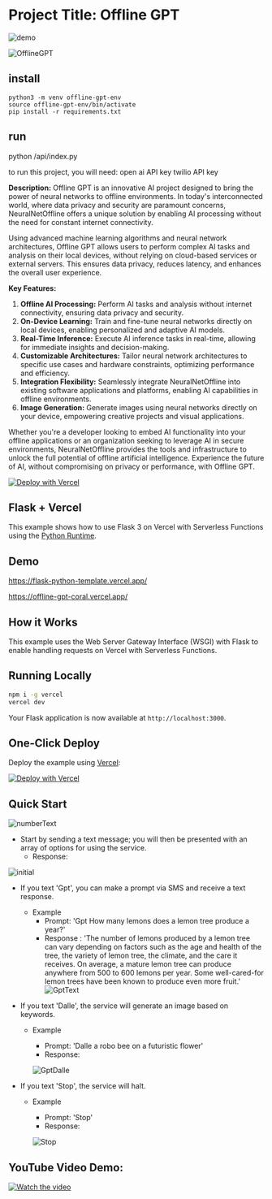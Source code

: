 # Project Title: Offline GPT


![demo](assets/demo.gif)

![OfflineGPT](assets/logo.png)

## install
```
python3 -m venv offline-gpt-env 
source offline-gpt-env/bin/activate 
pip install -r requirements.txt 
```
## run
python /api/index.py

to run this project, you will need:
open ai API key
twilio API key

**Description:**
Offline GPT is an innovative AI project designed to bring the power of neural networks to offline environments. In today's interconnected world, where data privacy and security are paramount concerns, NeuralNetOffline offers a unique solution by enabling AI processing without the need for constant internet connectivity.

Using advanced machine learning algorithms and neural network architectures, Offline GPT allows users to perform complex AI tasks and analysis on their local devices, without relying on cloud-based services or external servers. This ensures data privacy, reduces latency, and enhances the overall user experience.

**Key Features:**
1. **Offline AI Processing:** Perform AI tasks and analysis without internet connectivity, ensuring data privacy and security.
2. **On-Device Learning:** Train and fine-tune neural networks directly on local devices, enabling personalized and adaptive AI models.
3. **Real-Time Inference:** Execute AI inference tasks in real-time, allowing for immediate insights and decision-making.
4. **Customizable Architectures:** Tailor neural network architectures to specific use cases and hardware constraints, optimizing performance and efficiency.
5. **Integration Flexibility:** Seamlessly integrate NeuralNetOffline into existing software applications and platforms, enabling AI capabilities in offline environments.
6. **Image Generation:** Generate images using neural networks directly on your device, empowering creative projects and visual applications.


Whether you're a developer looking to embed AI functionality into your offline applications or an organization seeking to leverage AI in secure environments, NeuralNetOffline provides the tools and infrastructure to unlock the full potential of offline artificial intelligence. Experience the future of AI, without compromising on privacy or performance, with Offline GPT.

[![Deploy with Vercel](https://vercel.com/button)](https://vercel.com/new/clone?repository-url=https%3A%2F%2Fgithub.com%2Fvercel%2Fexamples%2Ftree%2Fmain%2Fpython%2Fflask3&demo-title=Flask%203%20%2B%20Vercel&demo-description=Use%20Flask%203%20on%20Vercel%20with%20Serverless%20Functions%20using%20the%20Python%20Runtime.&demo-url=https%3A%2F%2Fflask3-python-template.vercel.app%2F&demo-image=https://assets.vercel.com/image/upload/v1669994156/random/flask.png)

## Flask + Vercel

This example shows how to use Flask 3 on Vercel with Serverless Functions using the [Python Runtime](https://vercel.com/docs/concepts/functions/serverless-functions/runtimes/python).

## Demo

https://flask-python-template.vercel.app/

https://offline-gpt-coral.vercel.app/

## How it Works

This example uses the Web Server Gateway Interface (WSGI) with Flask to enable handling requests on Vercel with Serverless Functions.

## Running Locally

```bash
npm i -g vercel
vercel dev
```

Your Flask application is now available at `http://localhost:3000`.

## One-Click Deploy

Deploy the example using [Vercel](https://vercel.com?utm_source=github&utm_medium=readme&utm_campaign=vercel-examples):

[![Deploy with Vercel](https://vercel.com/button)](https://vercel.com/new/clone?repository-url=https%3A%2F%2Fgithub.com%2Fvercel%2Fexamples%2Ftree%2Fmain%2Fpython%2Fflask3&demo-title=Flask%203%20%2B%20Vercel&demo-description=Use%20Flask%203%20on%20Vercel%20with%20Serverless%20Functions%20using%20the%20Python%20Runtime.&demo-url=https%3A%2F%2Fflask3-python-template.vercel.app%2F&demo-image=https://assets.vercel.com/image/upload/v1669994156/random/flask.png)


## Quick Start

![numberText](assets/textGPT.png)

- Start by sending a text message; you will then be presented with an array of options for using the service.
    - Response:   
  
![initial](assets/initial.png)



- If you text 'Gpt', you can make a prompt via SMS and receive a text response.
  - Example
    - Prompt: 'Gpt How many lemons does a lemon tree produce a year?'
    - Response : 'The number of lemons produced by a lemon tree can vary depending on factors such as the age and health of the tree, the variety of lemon tree, the climate, and the care it receives. On average, a mature lemon tree can produce anywhere from 500 to 600 lemons per year. Some well-cared-for lemon trees have been known to produce even more fruit.'
    ![GptText](assets/GptText.png)

 
    
- If you text 'Dalle', the service will generate an image based on keywords.
  - Example
    - Prompt: 'Dalle a robo bee on a futuristic flower'
    - Response:
      
    ![GptDalle](assets/GptDalle.png)


- If you text 'Stop', the service will halt.
  - Example
    - Prompt: 'Stop' 
    - Response:
    
    ![Stop](assets/Stop.png)


## **YouTube Video Demo**: 
 [![Watch the video](https://img.youtube.com/vi/iuOdKnOYUZs/0.jpg)](https://www.youtube.com/watch?v=iuOdKnOYUZs)
